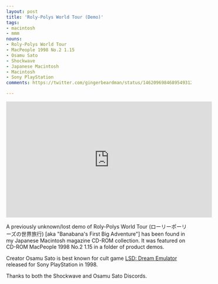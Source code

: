 ```yaml
---
layout: post
title: 'Roly-Polys World Tour (Demo)'
tags:
- macintosh
- mmm
nouns:
- Roly-Polys World Tour
- MacPeople 1998 No.2 1.15
- Osamu Sato
- Shockwave
- Japanese Macintosh
- Macintosh
- Sony PlayStation
comments: https://twitter.com/gingerbeardman/status/1462096984689549312

---
```


<iframe width="560" height="315" src="https://www.youtube.com/embed/FlMzJs8Eb8Y" title="YouTube video player" frameborder="0" allow="accelerometer; autoplay; clipboard-write; encrypted-media; gyroscope; picture-in-picture" allowfullscreen></iframe>

A previously unknown/lost demo of Roly-Polys World Tour (ローリーポーリーズの世界旅行) [aka "Banabana's First Big Adventure"] has been found in my Japanese Macintosh magazine CD-ROM collection. It was featured on CD-ROM MacPeople 1998 No.2 1.15 in a folder of product demos.

Creator Osamu Sato is best known for cult game [LSD: Dream Emulator](https://en.wikipedia.org/wiki/LSD:_Dream_Emulator) released for Sony PlayStation in 1998.

Thanks to both the Shockwave and Osamu Sato Discords.
